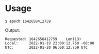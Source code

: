 # Usage

```shell
$ epoch 1642658412759
```

Output:

```shell
Requested: 1642658412759    Len(13)
Local:     2022-01-19 22:00:12.759 -08:00
UTC:       2022-01-20 06:00:12.759 UTC
```